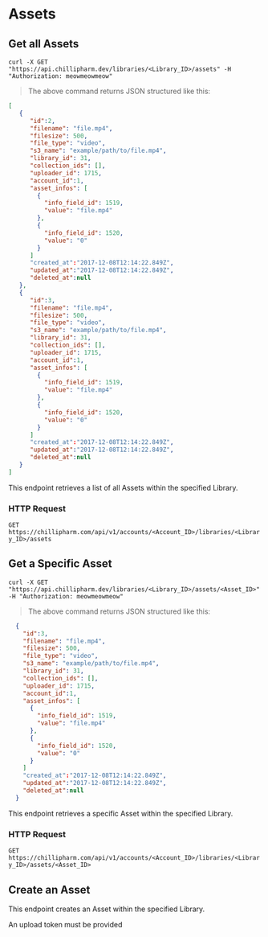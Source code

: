 # Assets

## Get all Assets
```shell
curl -X GET "https://api.chillipharm.dev/libraries/<Library_ID>/assets" -H "Authorization: meowmeowmeow"
```

> The above command returns JSON structured like this:

```json
[  
   {  
      "id":2,
      "filename": "file.mp4",
      "filesize": 500,
      "file_type": "video",
      "s3_name": "example/path/to/file.mp4",
      "library_id": 31,
      "collection_ids": [],
      "uploader_id": 1715,
      "account_id":1,
      "asset_infos": [
        {
          "info_field_id": 1519,
          "value": "file.mp4"
        },
        {
          "info_field_id": 1520,
          "value": "0"
        }
      ]
      "created_at":"2017-12-08T12:14:22.849Z",
      "updated_at":"2017-12-08T12:14:22.849Z",
      "deleted_at":null
   },
   {  
      "id":3,
      "filename": "file.mp4",
      "filesize": 500,
      "file_type": "video",
      "s3_name": "example/path/to/file.mp4",
      "library_id": 31,
      "collection_ids": [],
      "uploader_id": 1715,
      "account_id":1,
      "asset_infos": [
        {
          "info_field_id": 1519,
          "value": "file.mp4"
        },
        {
          "info_field_id": 1520,
          "value": "0"
        }
      ]
      "created_at":"2017-12-08T12:14:22.849Z",
      "updated_at":"2017-12-08T12:14:22.849Z",
      "deleted_at":null
   }
]
```

This endpoint retrieves a list of all Assets within the specified Library.

### HTTP Request

`GET https://chillipharm.com/api/v1/accounts/<Account_ID>/libraries/<Library_ID>/assets`

## Get a Specific Asset
```shell
curl -X GET "https://api.chillipharm.dev/libraries/<Library_ID>/assets/<Asset_ID>" -H "Authorization: meowmeowmeow"
```

> The above command returns JSON structured like this:

```json
  {  
    "id":3,
    "filename": "file.mp4",
    "filesize": 500,
    "file_type": "video",
    "s3_name": "example/path/to/file.mp4",
    "library_id": 31,
    "collection_ids": [],
    "uploader_id": 1715,
    "account_id":1,
    "asset_infos": [
      {
        "info_field_id": 1519,
        "value": "file.mp4"
      },
      {
        "info_field_id": 1520,
        "value": "0"
      }
    ]
    "created_at":"2017-12-08T12:14:22.849Z",
    "updated_at":"2017-12-08T12:14:22.849Z",
    "deleted_at":null
  }
```

This endpoint retrieves a specific Asset within the specified Library.

### HTTP Request

`GET https://chillipharm.com/api/v1/accounts/<Account_ID>/libraries/<Library_ID>/assets/<Asset_ID>`

## Create an Asset
This endpoint creates an Asset within the specified Library.

<aside class="warning">An upload token must be provided</aside>